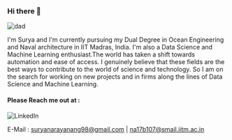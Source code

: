 ### Hi there 👋

![dad](https://user-images.githubusercontent.com/64247956/89103314-7a14f780-d42e-11ea-8427-6391335475a9.jpg)


I'm Surya and I'm currently pursuing my Dual Degree in Ocean Engineering and Naval architecture in IIT Madras, India. I'm also a Data Science and Machine Learning enthusiast.The world has taken a shift towards automation and ease of access. I genuinely believe that these fields are the best ways to contribute to the world of science and technology. So I am on the search for working on new projects and in firms along the lines of Data Science and Machine Learning.

#### Please Reach me out at :

![LinkedIn](https://www.linkedin.com/in/surya-narayanan-85602b181/)

E-Mail : suryanarayanang98@gmail.com  |  na17b107@smail.iitm.ac.in
